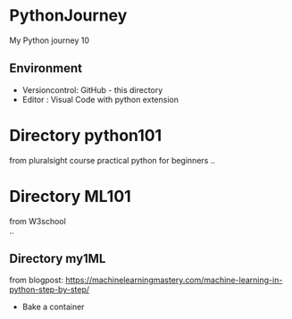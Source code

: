 # PythonJourney
My Python journey 10

## Environment
- Versioncontrol: GitHub - this directory
- Editor : Visual Code with python extension

# Directory python101
from pluralsight course practical python for beginners
..
# Directory ML101
from W3school  
..

## Directory my1ML
from blogpost: https://machinelearningmastery.com/machine-learning-in-python-step-by-step/  
- Bake a container
